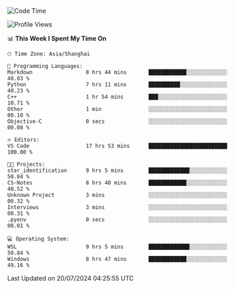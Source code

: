 <!--START_SECTION:waka-->
![Code Time](http://img.shields.io/badge/Code%20Time-1%2C860%20hrs%2040%20mins-blue)

![Profile Views](http://img.shields.io/badge/Profile%20Views-2-blue)

📊 **This Week I Spent My Time On** 

```text
🕑︎ Time Zone: Asia/Shanghai

💬 Programming Languages: 
Markdown                 8 hrs 44 mins       ████████████░░░░░░░░░░░░░   48.83 % 
Python                   7 hrs 11 mins       ██████████░░░░░░░░░░░░░░░   40.23 % 
C++                      1 hr 54 mins        ███░░░░░░░░░░░░░░░░░░░░░░   10.71 % 
Other                    1 min               ░░░░░░░░░░░░░░░░░░░░░░░░░   00.10 % 
Objective-C              0 secs              ░░░░░░░░░░░░░░░░░░░░░░░░░   00.08 % 

🔥 Editors: 
VS Code                  17 hrs 53 mins      █████████████████████████   100.00 % 

🐱‍💻 Projects: 
star_identification      9 hrs 5 mins        █████████████░░░░░░░░░░░░   50.84 % 
CS-Notes                 8 hrs 40 mins       ████████████░░░░░░░░░░░░░   48.52 % 
Unknown Project          3 mins              ░░░░░░░░░░░░░░░░░░░░░░░░░   00.32 % 
Interviews               3 mins              ░░░░░░░░░░░░░░░░░░░░░░░░░   00.31 % 
.pyenv                   0 secs              ░░░░░░░░░░░░░░░░░░░░░░░░░   00.01 % 

💻 Operating System: 
WSL                      9 hrs 5 mins        █████████████░░░░░░░░░░░░   50.84 % 
Windows                  8 hrs 47 mins       ████████████░░░░░░░░░░░░░   49.16 % 
```


 Last Updated on 20/07/2024 04:25:55 UTC
<!--END_SECTION:waka-->